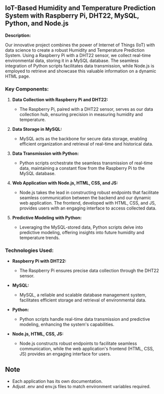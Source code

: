 ## IoT-Based Humidity and Temperature Prediction System with Raspberry Pi, DHT22, MySQL, Python, and Node.js

**Description:**

Our innovative project combines the power of Internet of Things (IoT) with data science to create a robust Humidity and Temperature Prediction System. Using a Raspberry Pi with a DHT22 sensor, we collect real-time environmental data, storing it in a MySQL database. The seamless integration of Python scripts facilitates data transmission, while Node.js is employed to retrieve and showcase this valuable information on a dynamic HTML page.

### Key Components:

1. **Data Collection with Raspberry Pi and DHT22:**
   - The Raspberry Pi, paired with a DHT22 sensor, serves as our data collection hub, ensuring precision in measuring humidity and temperature.

2. **Data Storage in MySQL:**
   - MySQL acts as the backbone for secure data storage, enabling efficient organization and retrieval of real-time and historical data.

3. **Data Transmission with Python:**
   - Python scripts orchestrate the seamless transmission of real-time data, maintaining a constant flow from the Raspberry Pi to the MySQL database.

4. **Web Application with Node.js, HTML, CSS, and JS:**
   - Node.js takes the lead in constructing robust endpoints that facilitate seamless communication between the backend and our dynamic web application. The frontend, developed with HTML, CSS, and JS, provides users with an engaging interface to access collected data.

5. **Predictive Modeling with Python:**
   - Leveraging the MySQL-stored data, Python scripts delve into predictive modeling, offering insights into future humidity and temperature trends.

### Technologies Used:

- **Raspberry Pi with DHT22:**
  - The Raspberry Pi ensures precise data collection through the DHT22 sensor.

- **MySQL:**
  - MySQL, a reliable and scalable database management system, facilitates efficient storage and retrieval of environmental data.

- **Python:**
  - Python scripts handle real-time data transmission and predictive modeling, enhancing the system's capabilities.

- **Node.js, HTML, CSS, JS:**
  - Node.js constructs robust endpoints to facilitate seamless communication, while the web application's frontend (HTML, CSS, JS) provides an engaging interface for users.

## Note
- Each application has its own documentation.
- Adjust .env and env.js files to match environment variables required.
